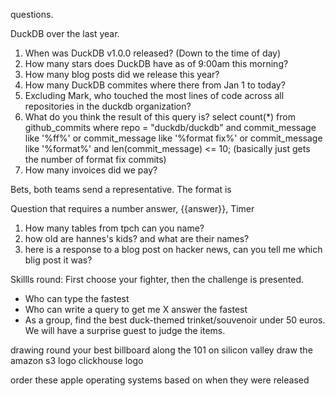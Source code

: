 
questions.

DuckDB over the last year.
1. When was DuckDB v1.0.0 released? (Down to the time of day)
2. How many stars does DuckDB have as of 9:00am this morning?
3. How many blog posts did we release this year?
4. How many DuckDB commites where there from Jan 1 to today?
5. Excluding Mark, who touched the most lines of code across all repositories in the duckdb organization?
6. What do you think the result of this query is? select count(*) from github_commits where repo = "duckdb/duckdb" and commit_message like '%ff%' or commit_message like '%format fix%' or commit_message like '%format%' and len(commit_message) <= 10; (basically just gets the number of format fix commits)
7. How many invoices did we pay?


Bets, both teams send a representative. The format is  

Question that requires a number answer, {{answer}}, Timer

1. How many tables from tpch can you name?
2. how old are hannes's kids? and what are their names?
3. here is a response to a blog post on hacker news, can you tell me which blig post it was?


Skillls round:
First choose your fighter, then the challenge is presented.
- Who can type the fastest
- Who can write a query to get me X answer the fastest
- As a group, find the best duck-themed trinket/souvenoir under 50 euros. We will have a surprise guest to judge the items.

drawing round
your best billboard along the 101 on silicon valley
draw the amazon s3 logo
clickhouse logo

order these apple operating systems based on when they were released